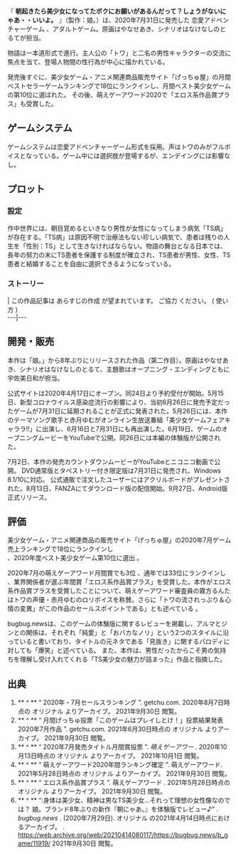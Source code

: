 『 **朝起きたら美少女になってたボクにお願いがあるんだって？しょうがないにゃあ・・いいよ。** 』（製作：娘。）は、2020年7月31日に発売した
恋愛アドベンチャーゲーム  、アダルトゲーム。原画はやなせあき、シナリオはなけなしのとるてが担当。

物語は一本道形式で進行。主人公の「トワ」と二名の男性キャラクターの交流に焦点を当て、登場人物間の性行為が中心に描かれている。

発売後すぐに、美少女ゲーム・アニメ関連商品販売サイト「げっちゅ屋」の月間ベストセラーゲームランキングで18位にランクインし、月間ベスト美少女ゲームの第10位に選ばれた。
その後、萌えゲーアワード2020で「エロス系作品賞プラス」も受賞した。

##  ゲームシステム  

ゲームシステムは恋愛アドベンチャーゲーム形式を採用。声はトワのみがフルボイスとなっている。ゲーム中には選択肢が登場するが、エンデイングには影響なし。

##  プロット  

###  設定  

作中世界には、朝目覚めるといきなり男性が女性になってしまう病気「TS病」が存在する。「TS病」は原因不明で治療法もない珍しい病気で、患者は残りの人生を「性別：TS」として生きなければならない。物語の舞台となる日本では、長年の努力の末にTS患者を保護する制度が確立され、TS患者が男性、女性、TS患者と結婚することを自由に選択できるようになっている。

###  ストーリー  

|  この作品記事は  あらすじの作成  が望まれています。  ご協力  ください。  (  使い方  )  
---|---  
  
##  開発・販売  

本作は「娘。」から8年ぶりにリリースされた作品（第二作目）。原画はやなせあき、シナリオはなけなしのとるて、主題歌はオープニング・エンディングともに宇佐美日和が担当。

公式サイトは2020年4月17日にオープン。同24日より予約受付が開始。5月15日、新型コロナウイルス感染症流行の影響により、当初6月26日に発売予定だったゲームが7月31日に延期されることが正式に発表された。5月26日には、本作のテーマソング歌手と赤月ゆむがオンライン生放送番組「美少女ゲームフェアキャララ!!」に出演し、6月16日と7月31日にも再出演した。6月19日、ゲームのオープニングムービーをYouTubeで公開。同26日には本編の体験版が公開された。

7月2日、本作の発売カウントダウンムービーがYouTubeとニコニコ動画で公開。 DVD通常版とタペストリー付き限定版は7月31日に発売され、Windows
8.1/10に対応。
公式通販で注文したユーザーにはアクリルボードがプレゼントされた。8月13日、FANZAにてダウンロード版の配信開始。9月27日、Android版正式リリース。

##  評価  

美少女ゲーム・アニメ関連商品の販売サイト「げっちゅ屋」の2020年7月ゲーム売上ランキングで18位にランクインし  
、2020年度ベスト美少女ゲーム第10位に選出    。

2020年7月の萌えゲーアワード月間賞でも3位    、通年では33位にランクインし  
、業界関係者が選ぶ年間賞「エロス系作品賞プラス」を受賞した。本作がエロス系作品賞プラスを受賞したことについて、萌えゲーアワード審査員の霧方るんたはトワの声優・赤月ゆむのロリボイスを称賛。さらに「トワの流されっぷり＆心情の変異」がこの作品のセールスポイントである」とも述べている
  。

bugbug.ne​​wsは、このゲームの体験版に関するレビューを掲載し、アルマとジンとの関係は、それぞれ「純愛」と「おバカなノリ」という2つのスタイルに沿っていると書いており、タイトルの元ネタである「見抜き」に関するパロディに対しても「爆笑」と述べている。
また、本作は、男性だったからこそ男の気持ちを理解し受け入れてくれる「TS美少女の魅力が詰まった」作品と指摘した。  

##  出典  

  1. ** ^  ** “  2020年・7月セールスランキング  ”. getchu.com. 2020年8月7日時点の  オリジナル  よりアーカイブ。  2021年9月30日  閲覧。 
  2. ** ^  ** “  月間げっちゅ投票「このゲームはプレイしとけ！」投票結果発表 2020年7月作品  ”. getchu.com. 2021年6月30日時点の  オリジナル  よりアーカイブ。  2021年9月30日  閲覧。 
  3. ** ^  ** “  2020年7月発売タイトル月間賞投票  ”. _萌えゲーアワー_ . 2020年10月13日時点の  オリジナル  よりアーカイブ。  2021年10月1日  閲覧。 
  4. ** ^  ** “  萌えゲーアワード2020年間ランキング確定  ”. 萌えゲーアワード. 2021年5月28日時点の  オリジナル  よりアーカイブ。  2021年9月30日  閲覧。 
  5. ** ^  ** “  エロス系作品賞プラス  ”.  萌えゲーアワード  . 2021年5月28日時点の  オリジナル  よりアーカイブ。  2021年9月30日  閲覧。 
  6. ** ^  ** “:身体は美少女、精神は男なTS美少女…それって理想の女性像なのでは？ 娘。ブランド8年ぶりの新作『朝にゃあ。』を体験版でレビュー♪”  . _bugbug.news_ . (2020年7月29日).  オリジナル  の2021年4月14日時点におけるアーカイブ。  .  https://web.archive.org/web/20210414080117/https://bugbug.news/b_game/11919/  2021年9月30日  閲覧。 

